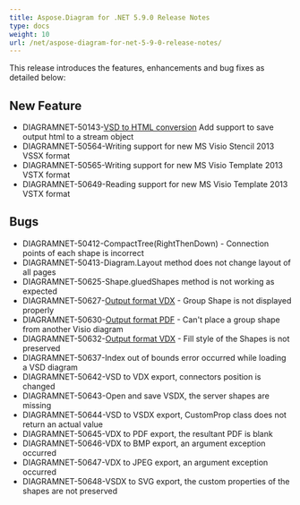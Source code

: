 ```yaml
---
title: Aspose.Diagram for .NET 5.9.0 Release Notes
type: docs
weight: 10
url: /net/aspose-diagram-for-net-5-9-0-release-notes/
---
```


This release introduces the features, enhancements and bug fixes as detailed below:
## **New Feature**
- DIAGRAMNET-50143-[VSD to HTML conversion](https://docs.aspose.com/diagram/net/convert-visio-to-html/) Add support to save output html to a stream object 
- DIAGRAMNET-50564-Writing support for new MS Visio Stencil 2013 VSSX format 
- DIAGRAMNET-50565-Writing support for new MS Visio Template 2013 VSTX format 
- DIAGRAMNET-50649-Reading support for new MS Visio Template 2013 VSTX format
## **Bugs**
- DIAGRAMNET-50412-CompactTree(RightThenDown) - Connection points of each shape is incorrect 
- DIAGRAMNET-50413-Diagram.Layout method does not change layout of all pages 
- DIAGRAMNET-50625-Shape.gluedShapes method is not working as expected 
- DIAGRAMNET-50627-[Output format VDX](https://docs.aspose.com/diagram/net/convert-visio-to-other-files/) - Group Shape is not displayed properly 
- DIAGRAMNET-50630-[Output format PDF](https://docs.aspose.com/diagram/net/convert-visio-to-pdf/) - Can't place a group shape from another Visio diagram 
- DIAGRAMNET-50632-[Output format VDX](https://docs.aspose.com/diagram/net/convert-visio-to-other-files/) - Fill style of the Shapes is not preserved 
- DIAGRAMNET-50637-Index out of bounds error occurred while loading a VSD diagram 
- DIAGRAMNET-50642-VSD to VDX export, connectors position is changed 
- DIAGRAMNET-50643-Open and save VSDX, the server shapes are missing 
- DIAGRAMNET-50644-VSD to VSDX export, CustomProp class does not return an actual value 
- DIAGRAMNET-50645-VDX to PDF export, the resultant PDF is blank 
- DIAGRAMNET-50646-VDX to BMP export, an argument exception occurred 
- DIAGRAMNET-50647-VDX to JPEG export, an argument exception occurred 
- DIAGRAMNET-50648-VSDX to SVG export, the custom properties of the shapes are not preserved
